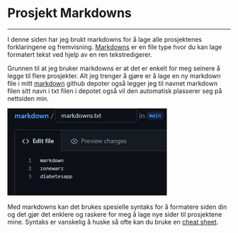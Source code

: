 # Prosjekt Markdowns

---


 
I denne siden har jeg brukt markdowns for å lage alle prosjektenes forklaringene og fremvisning. [Markdowns](https://en.wikipedia.org/wiki/Markdown) er en file type hvor du kan lage formatert tekst ved hjelp av en ren tekstredigerer. 


Grunnen til at jeg bruker markdowns er at det er enkelt for meg seinere å legge til flere prosjekter. Alt jeg trenger å gjøre er å lage en ny markdown file i mitt 
[markdown](https://github.com/Werhww/markdown) github depoter også legger jeg til navnet markdown filen sitt navn i txt filen i depotet også vil den automatisk plasserer seg på nettsiden min.


![Markdown Text File](https://github.com/Werhww/markdown/blob/main/pictures/markdowntxtfile.png?raw=true)


Med markdowns kan det brukes spesielle syntaks for å formatere siden din og det gjør det enklere og raskere for meg å lage nye sider til prosjektene mine. Syntaks er vanskelig å huske så ofte kan du bruke en [cheat sheet](https://www.markdownguide.org/cheat-sheet/).
